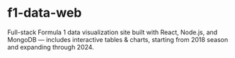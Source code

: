 # f1-data-web
Full-stack Formula 1 data visualization site built with React, Node.js, and MongoDB — includes interactive tables &amp; charts, starting from 2018 season and expanding through 2024.
